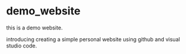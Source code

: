 # demo_website

this is a demo website.

introducing creating a simple personal website
using github and visual studio code.